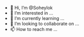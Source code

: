 - 👋 Hi, I’m @Soheylok
- 👀 I’m interested in ...
- 🌱 I’m currently learning ...
- 💞️ I’m looking to collaborate on ...
- 📫 How to reach me ...

<!---
Soheylok/Soheylok is a ✨ special ✨ repository because its `README.md` (this file) appears on your GitHub profile.
You can click the Preview link to take a look at your changes.
--->
